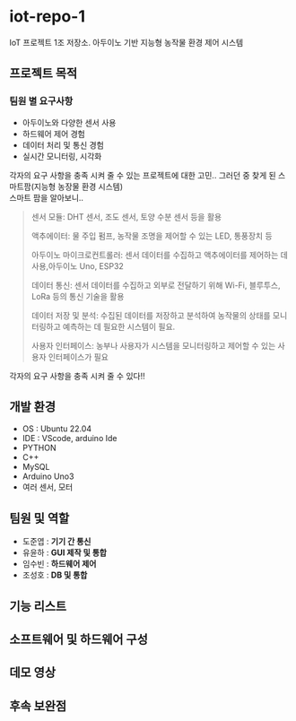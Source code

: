# iot-repo-1
IoT 프로젝트 1조 저장소. 아두이노 기반 지능형 농작물 환경 제어 시스템
## 프로젝트 목적
### 팀원 별 요구사항
* 아두이노와 다양한 센서 사용
* 하드웨어 제어 경험
* 데이터 처리 및 통신 경험
* 실시간 모니터링, 시각화
    
 각자의 요구 사항을 충족 시켜 줄 수 있는 프로젝트에 대한 고민..
 그러던 중 찾게 된 스마트팜(지능형 농장물 환경 시스템)  
 스마트 팜을 알아보니..  
> 센서 모듈: DHT 센서, 조도 센서, 토양 수분 센서 등을 활용
> 
> 액추에이터: 물 주입 펌프, 농작물 조명을 제어할 수 있는 LED, 통풍장치 등
>    
> 아두이노 마이크로컨트롤러: 센서 데이터를 수집하고 액추에이터를 제어하는 데 사용,아두이노 Uno, ESP32
> 
> 데이터 통신: 센서 데이터를 수집하고 외부로 전달하기 위해 Wi-Fi, 블루투스, LoRa 등의 통신 기술을 활용
> 
> 데이터 저장 및 분석: 수집된 데이터를 저장하고 분석하여 농작물의 상태를 모니터링하고 예측하는 데 필요한 시스템이 필요.
> 
> 사용자 인터페이스: 농부나 사용자가 시스템을 모니터링하고 제어할 수 있는 사용자 인터페이스가 필요
  
각자의 요구 사항을 충족 시켜 줄 수 있다!!  

## 개발 환경
* OS : Ubuntu 22.04
* IDE : VScode, arduino Ide
* PYTHON
* C++
* MySQL
* Arduino Uno3
* 여러 센서, 모터
## 팀원 및 역할
+ 도준엽 : **기기 간 통신**
+ 유윤하 : **GUI 제작 및 통합**
+ 임수빈 : **하드웨어 제어**
+ 조성호 : **DB 및 통합**
## 기능 리스트
## 소프트웨어 및 하드웨어 구성
## 데모 영상
## 후속 보완점
